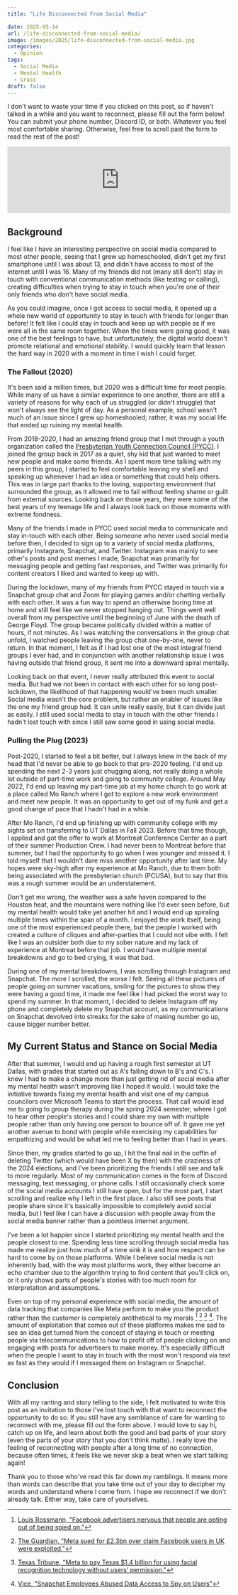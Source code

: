 ```yaml
---
title: "Life Disconnected From Social Media"

date: 2025-05-14
url: /life-disconnected-from-social-media/
image: /images/2025/life-disconnected-from-social-media.jpg
categories:
  - Opinion
tags:
  - Social Media
  - Mental Health
  - Grass
draft: false
---
```


I don't want to waste your time if you clicked on this post, so if haven't talked in a while and you want to reconnect, please fill out the form below! You can submit your phone number, Discord ID, or both. Whatever you feel most comfortable sharing. Otherwise, feel free to scroll past the form to read the rest of the post!

<iframe style="border:none;width:100%;" id="reconnection-form-jqkcjh" src="https://opnform.com/forms/reconnection-form-jqkcjh">Loading form...</iframe><script type="text/javascript" onload="initEmbed('reconnection-form-jqkcjh')" src="https://opnform.com/widgets/iframe.min.js"></script>

## Background
I feel like I have an interesting perspective on social media compared to most other people, seeing that I grew up homeschooled, didn't get my first smartphone until I was about 13, and didn't have access to most of the internet until I was 16. Many of my friends did not (many still don't) stay in touch with conventional communication methods (like texting or calling), creating difficulties when trying to stay in touch when you're one of their only friends who don't have social media.

As you could imagine, once I got access to social media, it opened up a whole new world of opportunity to stay in touch with friends for longer than before! It felt like I could stay in touch and keep up with people as if we were all in the same room together. When the times were going good, it was one of the best feelings to have, but unfortunately, the digital world doesn't promote relational and emotional stability. I would quickly learn that lesson the hard way in 2020 with a moment in time I wish I could forget.

### The Fallout (2020)
It's been said a million times, but 2020 was a difficult time for most people. While many of us have a similar experience to one another, there are still a variety of reasons for why each of us struggled (or didn't struggle) that won't always see the light of day. As a personal example, school wasn't much of an issue since I grew up homeshooled; rather, it was my social life that ended up ruining my mental health.

From 2018-2020, I had an amazing friend group that I met through a youth organization called the [Presbyterian Youth Connection Council (PYCC)](https://www.pbyofnewcovenant.org/youth-ministry). I joined the group back in 2017 as a quiet, shy kid that just wanted to meet new people and make some friends. As I spent more time talking with my peers in this group, I started to feel comfortable leaving my shell and speaking up whenever I had an idea or something that could help others. This was in large part thanks to the loving, supporting environment that surrounded the group, as it allowed me to fail without feeling shame or guilt from external sources. Looking back on those years, they were some of the best years of my teenage life and I always look back on those moments with extreme fondness.

Many of the friends I made in PYCC used social media to communicate and stay in-touch with each other. Being someone who never used social media before then, I decided to sign up to a variety of social media platforms, primarily Instagram, Snapchat, and Twitter. Instagram was mainly to see other's posts and post memes I made, Snapchat was primarily for messaging people and getting fast responses, and Twitter was primarily for content creators I liked and wanted to keep up with.

During the lockdown, many of my friends from PYCC stayed in touch via a Snapchat group chat and Zoom for playing games and/or chatting verbally with each other. It was a fun way to spend an otherwise boring time at home and still feel like we never stopped hanging out. Things went well overall from my perspective until the beginning of June with the death of George Floyd. The group became politically divided within a matter of hours, if not minutes. As I was watching the conversations in the group chat unfold, I watched people leaving the group chat one-by-one, never to return. In that moment, I felt as if I had lost one of the most integral friend groups I ever had, and in conjunction with another relationship issue I was having outside that friend group, it sent me into a downward spiral mentally.

Looking back on that event, I never really attributed this event to social media. But had we not been in contact with each other for so long post-lockdown, the likelihood of that happening would've been much smaller. Social media wasn't the core problem, but rather an enabler of issues like the one my friend group had. It can unite really easily, but it can divide just as easily. I still used social media to stay in touch with the other friends I hadn't lost touch with since I still saw some good in using social media.

### Pulling the Plug (2023)
Post-2020, I started to feel a bit better, but I always knew in the back of my head that I'd never be able to go back to that pre-2020 feeling. I'd end up spending the next 2-3 years just chugging along, not really doing a whole lot outside of part-time work and going to community college. Around May 2022, I'd end up leaving my part-time job at my home church to go work at a place called Mo Ranch where I got to explore a new work environment and meet new people. It was an opportunity to get out of my funk and get a good change of pace that I hadn't had in a while.

After Mo Ranch, I'd end up finishing up with community college with my sights set on transferring to UT Dallas in Fall 2023. Before that time though, I applied and got the offer to work at Montreat Conference Center as a part of their summer Production Crew. I had never been to Montreat before that summer, but I had the opportunity to go when I was younger and missed it. I told myself that I wouldn't dare miss another opportunity after last time. My hopes were sky-high after my experience at Mo Ranch, due to them both being associated with the presbyterian church (PCUSA), but to say that this was a rough summer would be an understatement.

Don't get me wrong, the weather was a safe haven compared to the Houston heat, and the mountains were nothing like I'd ever seen before, but my mental health would take yet another hit and I would end up spiraling multiple times within the span of a month. I enjoyed the work itself, being one of the most experienced people there, but the people I worked with created a culture of cliques and after-parties that I could not vibe with. I felt like I was an outsider both due to my sober nature and my lack of experience at Montreat before that job. I would have multiple mental breakdowns and go to bed crying, it was that bad.

During one of my mental breakdowns, I was scrolling through Instagram and Snapchat. The more I scrolled, the worse I felt. Seeing all these pictures of people going on summer vacations, smiling for the pictures to show they were having a good time, it made me feel like I had picked the worst way to spend my summer. In that moment, I decided to delete Instagram off my phone and completely delete my Snapchat account, as my communications on Snapchat devolved into streaks for the sake of making number go up, cause bigger number better.

## My Current Status and Stance on Social Media
After that summer, I would end up having a rough first semester at UT Dallas, with grades that started out as A's falling down to B's and C's. I knew I had to make a change more than just getting rid of social media after my mental health wasn't improving like I hoped it would. I would take the initiative towards fixing my mental health and visit one of my campus councilors over Microsoft Teams to start the process. That call would lead me to going to group therapy during the spring 2024 semester, where I got to hear other people's stories and I could share my own with multiple people rather than only having one person to bounce off of. It gave me yet another avenue to bond with people while exercising my capabilities for empathizing and would be what led me to feeling better than I had in years.

Since then, my grades started to go up, I hit the final nail in the coffin of deleting Twitter (which would have been X by then) with the craziness of the 2024 elections, and I've been prioritizing the friends I still see and talk to more regularly. Most of my communication comes in the form of Discord messaging, text messaging, or phone calls. I still occasionally check some of the social media accounts I still have open, but for the most part, I start scrolling and realize why I left in the first place. I also still see posts that people share since it's basically impossible to completely avoid social media, but I feel like I can have a discussion with people away from the social media banner rather than a pointless internet argument.

I've been a lot happier since I started prioritizing my mental health and the people closest to me. Spending less time scrolling through social media has made me realize just how much of a time sink it is and how respect can be hard to come by on those platforms. While I believe social media is not inherently bad, with the way most platforms work, they either become an echo chamber due to the algorithm trying to find content that you'll click on, or it only shows parts of people's stories with too much room for interpretation and assumptions.

Even on top of my personal experience with social media, the amount of data tracking that companies like Meta perform to make you the product rather than the customer is completely antithetical to my morals [^1] [^2] [^3] [^4]. The amount of exploitation that comes out of these platforms makes me sad to see an idea get turned from the concept of staying in touch or meeting people via telecommunications to how to profit off of people clicking on and engaging with posts for advertisers to make money. It's especially difficult when the people I want to stay in touch with the most won't respond via text as fast as they would if I messaged them on Instagram or Snapchat.

## Conclusion
With all my ranting and story telling to the side, I felt motivated to write this post as an invitation to those I've lost touch with that want to reconnect the opportunity to do so. If you still have any semblance of care for wanting to reconnect with me, please fill out the form above. I would love to say hi, catch up on life, and learn about both the good and bad parts of your story (even the parts of your story that you don't think matte). I really love the feeling of reconnecting with people after a long time of no connection, because often times, it feels like we never skip a beat when we start talking again!

Thank you to those who've read this far down my ramblings. It means more than words can describe that you take time out of your day to decipher my words and understand where I come from. I hope we reconnect if we don't already talk. Either way, take care of yourselves.

[^1]: [Louis Rossmann, "Facebook advertisers nervous that people are opting out of being spied on."](https://www.youtube.com/watch?v=cupHb-SzOfo)
[^2]: [The Guardian, "Meta sued for £2.3bn over claim Facebook users in UK were exploited."](https://www.theguardian.com/technology/2022/jan/14/meta-sued-for-23bn-over-claim-facebook-users-in-uk-were-exploited)
[^3]: [Texas Tribune, "Meta to pay Texas $1.4 billion for using facial recognition technology without users’ permission."](https://www.texastribune.org/2024/07/30/texas-meta-facebook-biometric-data-settlement/)
[^4]: [Vice, "Snapchat Employees Abused Data Access to Spy on Users"](https://www.vice.com/en/article/snapchat-employees-abused-data-access-spy-on-users-snaplion/)